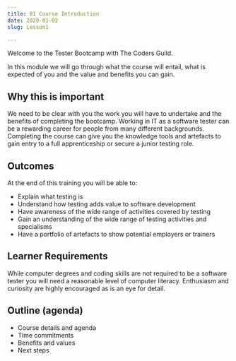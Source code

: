 ```yaml
---
title: 01 Course Introduction
date: 2020-01-02
slug: Lesson1

---
```

Welcome to the Tester Bootcamp with The Coders Guild.

In this module we will go through what the course will entail, what is expected of you and the value and benefits you can gain.

## Why this is important

We need to be clear with you the work you will have to undertake and the benefits of completing the bootcamp. Working in IT as a software tester can be a rewarding career for people from many different backgrounds. Completing the course can give you the knowledge tools and artefacts to gain entry to a full apprenticeship or secure a junior testing role.

## Outcomes

At the end of this training you will be able to:

* Explain what testing is
* Understand how testing adds value to software development
* Have awareness of the wide range of activities covered by testing
* Gain an understanding of the wide range of testing activities and specialisms
* Have a portfolio of artefacts to show potential employers or trainers

## Learner Requirements

While computer degrees and coding skills are not required to be a software tester you will need a reasonable level of computer literacy. Enthusiasm and curiosity are highly encouraged as is an eye for detail.

## Outline (agenda)

* Course details and agenda
* Time commitments
* Benefits and values
* Next steps